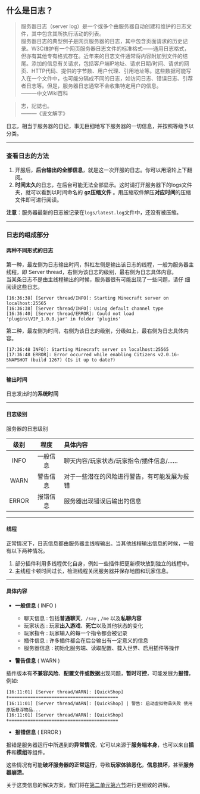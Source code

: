 ## 什么是日志？

>服务器日志（server log）是一个或多个由服务器自动创建和维护的日志文件，其中包含其所执行活动的列表。  
>服务器日志的典型例子是网页服务器的日志，其中包含页面请求的历史记录。W3C维护有一个网页服务器日志文件的标准格式——通用日志格式，但亦有其他专有格式存在。近年来的日志文件通常将内容附加到文件的结尾。添加的信息有关请求，包括客户端IP地址、请求日期/时间、请求的网页、HTTP代码、提供的字节数、用户代理、引用地址等。这些数据可能写入在一个文件中，也可能分隔成不同的日志，如访问日志、错误日志、引荐者日志等。但是，服务器日志通常不会收集特定用户的信息。  
>———中文Wiki百科  

>志，記誌也。  
>———《说文解字》  

日志，相当于服务器的日记，事无巨细地写下服务器的一切信息，并按照等级予以分类。

---

### 查看日志的方法  
1. 开服后，**后台输出的全部信息**，就是这一次开服的日志。你可以用滚轮上下翻阅。
2. **时间太久**的日志，在后台可能无法全部显示。这时请打开服务器下的logs文件夹，就可以看到以时间命名的 **gz压缩文件** 。用压缩软件解压**对应时间**的压缩文件即可进行阅读。  

**注意**：服务器最新的日志被记录在`logs/latest.log`文件中，还没有被压缩。

---
### 日志的组成部分

#### 两种不同形式的日志

第一种，最左侧为日志输出时间，斜杠左侧是输出该日志的线程，一般为服务器主线程，即 Server thread，右侧为该日志的级别，最右侧为日志具体内容。  
当某条日志不是由主线程输出的时候，服务器很有可能出现了一些问题，请仔    细阅读这些日志。

    [16:36:38] [Server thread/INFO]: Starting Minecraft server on localhost:25565
    [16:36:38] [Server thread/INFO]: Using default channel type
    [16:36:40] [Server thread/ERROR]: Could not load 'plugins\VIP_1.0.0.jar' in folder 'plugins'
  
第二种，最左侧为时间，右侧为该日志的级别，分级如上，最右侧为日志具体内容。

    [17:36:48 INFO]: Starting Minecraft server on localhost:25565
	[17:36:48 ERROR]: Error occurred while enabling Citizens v2.0.16-SNAPSHOT (build 1267) (Is it up to date?)
---
#### 输出时间

日志发出时的**系统时间**

---
#### 日志级别
服务器的日志级别

|级别|程度|具体内容|  
|:---:|:---:|:---|  
|INFO|一般信息|聊天内容/玩家状态/玩家指令/插件信息/……|
|WARN|警告信息|对于一些潜在的风险进行警告，有可能发展为报错|
|ERROR|报错信息|服务器出现错误后输出的信息

---
#### 线程

正常情况下，日志信息都由服务器主线程输出。当其他线程输出信息的时候，一般有以下两种情况。
1. 部分插件利用多线程优化自身，例如一些插件把更新模块放到独立的线程中。
2. 主线程卡顿时间过长，检测线程关闭服务器并保存地图和玩家信息。

---
#### 具体内容  
+ **一般信息** ( INFO )
    + 聊天信息 : 包括**普通聊天**，`/say` , `/me` 以及**私聊内容**
    + 玩家状态 : 玩家**出入游戏**、**死亡**以及其他状态的变化
    + 玩家指令 : 玩家输入的每一个指令都会被记录
    + 插件信息 : 许多插件都会在后台输出有一定意义的信息
    + 服务器信息 : 初始化服务端、读取配置、载入世界、启用插件等操作
 
  
+ **警告信息** ( WARN )   
  
插件版本有**不兼容风险**、**配置文件或数据**出现问题，**暂时可控**，可能发展为**报错**，例如:
  
 
    [16:11:01] [Server thread/WARN]: [QuickShop] +=========================================
    [16:11:01] [Server thread/WARN]: [QuickShop] | 警告: 启动虚拟物品失败 使用原版悬浮物品...
    [16:11:01] [Server thread/WARN]: [QuickShop] +=========================================

+ **报错信息** ( ERROR )  
  
报错是服务器运行中所遇到的**异常情况**，它可以来源于**服务端本身**，也可以来自**插件**和**模组**等组件。

这些情况有可能**破坏服务器的正常运行**，导致**玩家体验恶化**，**信息损坏**，甚至**服务器崩溃**。

关于这类信息的解决方案，我们将在[第二单元第六节](WhatsError.md)进行更细致的讲解。

